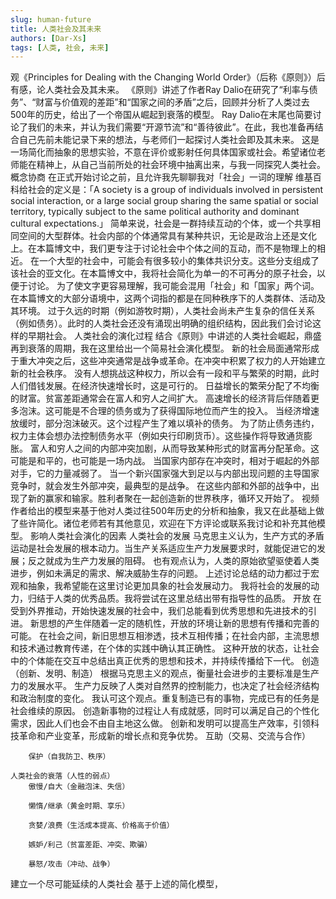 ```yaml
---
slug: human-future
title: 人类社会及其未来
authors: [Dar-Xs]
tags: [人类, 社会, 未来]
---
```


观《Principles for Dealing with the Changing World Order》（后称《原则》）后有感，论人类社会及其未来。
《原则》讲述了作者Ray Dalio在研究了“利率与债务”、“财富与价值观的差距”和“国家之间的矛盾”之后，回顾并分析了人类过去500年的历史，给出了一个帝国从崛起到衰落的模型。
Ray Dalio在末尾也简要讨论了我们的未来，并认为我们需要“开源节流”和“善待彼此”。在此，我也准备再结合自己先前未能记录下来的想法，与老师们一起探讨人类社会即及其未来。
这是一场简化而抽象的思想实验，不意在评价或影射任何具体国家或社会。希望诸位老师能在精神上，从自己当前所处的社会环境中抽离出来，与我一同探究人类社会。
概念协商
    在正式开始讨论之前，且允许我先聊聊我对「社会」一词的理解
    维基百科给社会的定义是：「A society is a group of individuals involved in persistent social interaction, or a large social group sharing the same spatial or social territory, typically subject to the same political authority and dominant cultural expectations.」
    简单来说，社会是一群持续互动的个体，或一个共享相同空间的大型群体。社会内部的个体通常具有某种共识，无论是政治上还是文化上。在本篇博文中，我们更专注于讨论社会中个体之间的互动，而不是物理上的相近。
    在一个大型的社会中，可能会有很多较小的集体共识分支。这些分支组成了该社会的亚文化。在本篇博文中，我将社会简化为单一的不可再分的原子社会，以便于讨论。
    为了使文字更容易理解，我可能会混用「社会」和「国家」两个词。在本篇博文的大部分语境中，这两个词指的都是在同种秩序下的人类群体、活动及其环境。
    过于久远的时期（例如游牧时期），人类社会尚未产生复杂的信任关系（例如债务）。此时的人类社会还没有涌现出明确的组织结构，因此我们会讨论这样的早期社会。
人类社会的演化过程
    结合《原则》中讲述的人类社会崛起，鼎盛再到衰落的周期，我在这里给出一个简易社会演化模型。
        新的社会局面通常形成于重大冲突之后，这些冲突通常是战争或革命。在冲突中积累了权力的人开始建立新的社会秩序。
        没有人想挑战这种权力，所以会有一段和平与繁荣的时期，此时人们借钱发展。在经济快速增长时，这是可行的。
        日益增长的繁荣分配了不均衡的财富。贫富差距通常会在富人和穷人之间扩大。
        高速增长的经济背后伴随着更多泡沫。这可能是不合理的债务或为了获得国际地位而产生的投入。
        当经济增速放缓时，部分泡沫破灭。这个过程产生了难以填补的债务。
        为了防止债务违约，权力主体会想办法控制债务水平（例如央行印刷货币）。这些操作将导致通货膨胀。
        富人和穷人之间的内部冲突加剧，从而导致某种形式的财富再分配革命。这可能是和平的，也可能是一场内战。
        当国家内部存在冲突时，相对于崛起的外部对手，它的力量减弱了。
        当一个新兴国家强大到足以与内部出现问题的主导国家竞争时，就会发生外部冲突，最典型的是战争。
        在这些内部和外部的战争中，出现了新的赢家和输家。胜利者聚在一起创造新的世界秩序，循环又开始了。
    视频作者给出的模型来基于他对人类过往500年历史的分析和抽象，我又在此基础上做了些许简化。诸位老师若有其他意见，欢迎在下方评论或联系我讨论和补充其他模型。
影响人类社会演化的因素
    人类社会的发展
        马克思主义认为，生产方式的矛盾运动是社会发展的根本动力。当生产关系适应生产力发展要求时，就能促进它的发展；反之就成为生产力发展的阻碍。
        也有观点认为，人类的原始欲望驱使着人类进步，例如未满足的需求、解决威胁生存的问题。
        上述讨论总结的动力都过于宏观和抽象，我希望能在这里讨论更加具象的社会发展动力。
        我将社会的发展的动力，归结于人类的优秀品质。我将尝试在这里总结出带有指导性的品质。
        开放
            在受到外界推动，开始快速发展的社会中，我们总能看到优秀思想和先进技术的引进。
            新思想的产生伴随着一定的随机性，开放的环境让新的思想有传播和完善的可能。
            在社会之间，新旧思想互相渗透，技术互相传播；在社会内部，主流思想和技术通过教育传递，在个体的实践中确认其正确性。
            这种开放的状态，让社会中的个体能在交互中总结出真正优秀的思想和技术，并持续传播给下一代。
        创造（创新、发明、制造）
            根据马克思主义的观点，衡量社会进步的主要标准是生产力的发展水平。
            生产力反映了人类对自然界的控制能力，也决定了社会经济结构和政治制度的变化。
            我认可这个观点。重复制造已有的事物，完成已有的任务是社会维续的原因。
            创造新事物的过程让人有成就感，同时可以满足自己的个性化需求，因此人们也会不由自主地这么做。
            创新和发明可以提高生产效率，引领科技革命和产业变革，形成新的增长点和竞争优势。
        互助（交易、交流与合作）

        保护（自我防卫、秩序）

    人类社会的衰落（人性的弱点）
        傲慢/自大（金融泡沫、失信）

        懒惰/继承（黄金时期、享乐）

        贪婪/浪费（生活成本提高、价格高于价值）

        嫉妒/利己（贫富差距、冲突、欺骗）

        暴怒/攻击（冲动、战争）

建立一个尽可能延续的人类社会
    基于上述的简化模型，